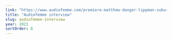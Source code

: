 ```yaml
---
link: "https://www.audiofemme.com/premiere-matthew-danger-lippman-suburban-girlfriend/"
title: "Audiofemme interview"
slug: audiofemme-interview
year: 2021
sortOrder: 8
---
```

